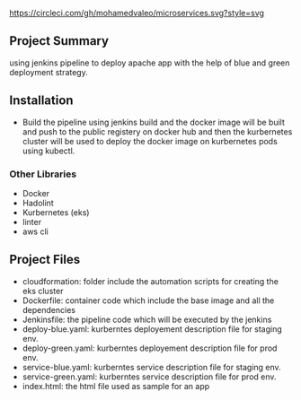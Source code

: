 https://circleci.com/gh/mohamedvaleo/microservices.svg?style=svg

## Project Summary
using jenkins pipeline to deploy apache app with the help of blue and green deployment strategy.

## Installation

* Build the pipeline using jenkins build and the docker image will be built and push to the public registery on docker hub
and then the kurbernetes cluster will be used to deploy the docker image on kurbernetes pods using kubectl.

### Other Libraries

* Docker
* Hadolint 
* Kurbernetes (eks)
* linter
* aws cli

## Project Files
* cloudformation: folder include the automation scripts for creating the eks cluster
* Dockerfile: container code which include the base image and all the dependencies
* Jenkinsfile: the pipeline code which will be executed by the jenkins
* deploy-blue.yaml: kurberntes deployement description file for staging env.
* deploy-green.yaml: kurberntes deployement description file for prod env.
* service-blue.yaml: kurberntes service description file for staging env.
* service-green.yaml: kurberntes service description file for prod env.
* index.html: the html file used as sample for an app
